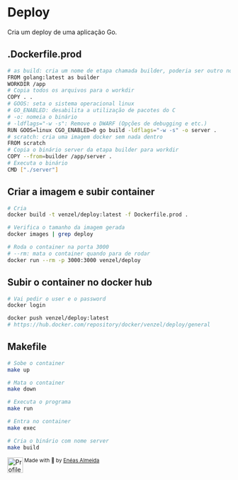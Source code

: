 # Deploy

Cria um deploy de uma aplicação Go.

## .Dockerfile.prod

```bash
# as build: cria um nome de etapa chamada builder, poderia ser outro nome
FROM golang:latest as builder
WORKDIR /app
# Copia todos os arquivos para o workdir
COPY . .
# GOOS: seta o sistema operacional linux
# GO_ENABLED: desabilita a utilização de pacotes do C
# -o: nomeia o binário
# -ldflags="-w -s": Remove o DWARF (Opções de debugging e etc.)
RUN GOOS=linux CGO_ENABLED=0 go build -ldflags="-w -s" -o server .
# scratch: cria uma imagem docker sem nada dentro
FROM scratch
# Copia o binário server da etapa builder para workdir
COPY --from=builder /app/server .
# Executa o binário
CMD ["./server"]
```

## Criar a imagem e subir container

```bash
# Cria
docker build -t venzel/deploy:latest -f Dockerfile.prod .

# Verifica o tamanho da imagem gerada
docker images | grep deploy

# Roda o container na porta 3000
# --rm: mata o container quando para de rodar
docker run --rm -p 3000:3000 venzel/deploy
```

## Subir o container no docker hub

```bash
# Vai pedir o user e o password
docker login

docker push venzel/deploy:latest
# https://hub.docker.com/repository/docker/venzel/deploy/general
```

## Makefile

```bash
# Sobe o container
make up

# Mata o container
make down

# Executa o programa
make run

# Entra no container
make exec

# Cria o binário com nome server
make build
```

<div>
  <img align="left" src="https://imgur.com/k8HFd0F.png" width=35 alt="Profile"/>
  <sub>Made with 💙 by <a href="https://github.com/venzel">Enéas Almeida</a></sub>
</div>
